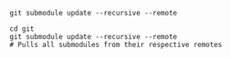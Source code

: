 ```shell
git submodule update --recursive --remote
```

```shell
cd git
git submodule update --recursive --remote
# Pulls all submodules from their respective remotes  
```

